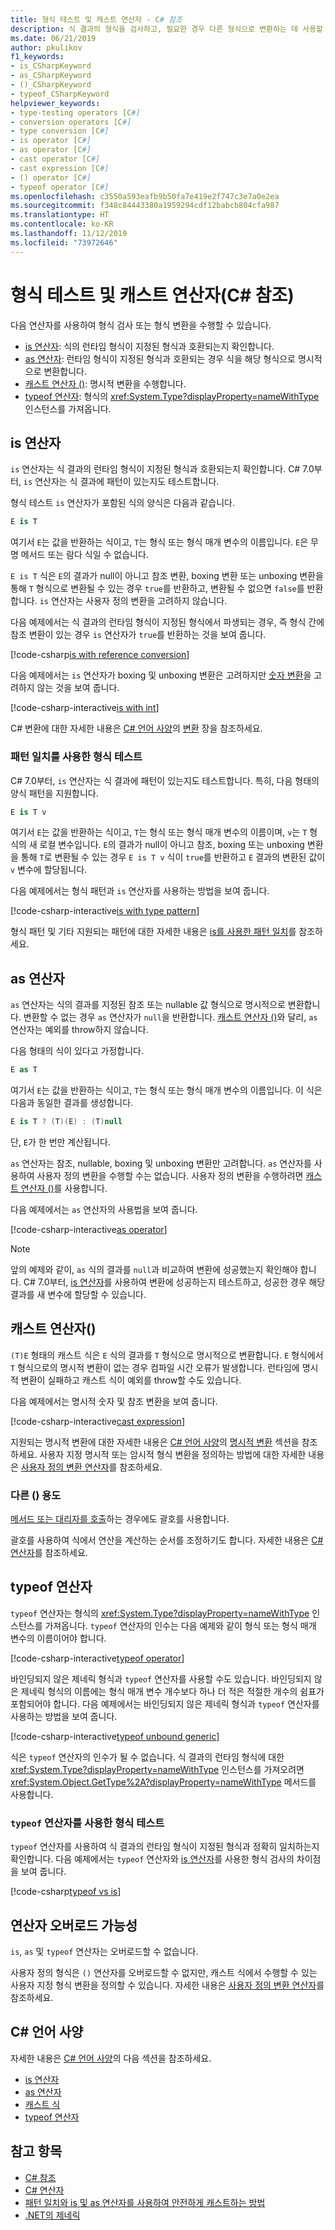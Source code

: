 ```yaml
---
title: 형식 테스트 및 캐스트 연산자 - C# 참조
description: 식 결과의 형식을 검사하고, 필요한 경우 다른 형식으로 변환하는 데 사용할 수 있는 C# 연산자에 대해 알아봅니다.
ms.date: 06/21/2019
author: pkulikov
f1_keywords:
- is_CSharpKeyword
- as_CSharpKeyword
- ()_CSharpKeyword
- typeof_CSharpKeyword
helpviewer_keywords:
- type-testing operators [C#]
- conversion operators [C#]
- type conversion [C#]
- is operator [C#]
- as operator [C#]
- cast operator [C#]
- cast expression [C#]
- () operator [C#]
- typeof operator [C#]
ms.openlocfilehash: c3550a593eafb9b50fa7e419e2f747c3e7a0e2ea
ms.sourcegitcommit: f348c84443380a1959294cdf12babcb804cfa987
ms.translationtype: HT
ms.contentlocale: ko-KR
ms.lasthandoff: 11/12/2019
ms.locfileid: "73972646"
---
```

# <a name="type-testing-and-cast-operators-c-reference"></a>형식 테스트 및 캐스트 연산자(C# 참조)

다음 연산자를 사용하여 형식 검사 또는 형식 변환을 수행할 수 있습니다.

- [is 연산자](#is-operator): 식의 런타임 형식이 지정된 형식과 호환되는지 확인합니다.
- [as 연산자](#as-operator): 런타임 형식이 지정된 형식과 호환되는 경우 식을 해당 형식으로 명시적으로 변환합니다.
- [캐스트 연산자 ()](#cast-operator-): 명시적 변환을 수행합니다.
- [typeof 연산자](#typeof-operator): 형식의 <xref:System.Type?displayProperty=nameWithType> 인스턴스를 가져옵니다.

## <a name="is-operator"></a>is 연산자

`is` 연산자는 식 결과의 런타임 형식이 지정된 형식과 호환되는지 확인합니다. C# 7.0부터, `is` 연산자는 식 결과에 패턴이 있는지도 테스트합니다.

형식 테스트 `is` 연산자가 포함된 식의 양식은 다음과 같습니다.

```csharp
E is T
```

여기서 `E`는 값을 반환하는 식이고, `T`는 형식 또는 형식 매개 변수의 이름입니다. `E`은 무명 메서드 또는 람다 식일 수 없습니다.

`E is T` 식은 `E`의 결과가 null이 아니고 참조 변환, boxing 변환 또는 unboxing 변환을 통해 `T` 형식으로 변환될 수 있는 경우 `true`를 반환하고, 변환될 수 없으면 `false`를 반환합니다. `is` 연산자는 사용자 정의 변환을 고려하지 않습니다.

다음 예제에서는 식 결과의 런타임 형식이 지정된 형식에서 파생되는 경우, 즉 형식 간에 참조 변환이 있는 경우 `is` 연산자가 `true`를 반환하는 것을 보여 줍니다.

[!code-csharp[is with reference conversion](~/samples/csharp/language-reference/operators/TypeTestingAndConversionOperators.cs#IsWithReferenceConversion)]

다음 예제에서는 `is` 연산자가 boxing 및 unboxing 변환은 고려하지만 [숫자 변환](../builtin-types/numeric-conversions.md)을 고려하지 않는 것을 보여 줍니다.

[!code-csharp-interactive[is with int](~/samples/csharp/language-reference/operators/TypeTestingAndConversionOperators.cs#IsWithInt)]

C# 변환에 대한 자세한 내용은 [C# 언어 사양](~/_csharplang/spec/introduction.md)의 [변환](~/_csharplang/spec/conversions.md) 장을 참조하세요.

### <a name="type-testing-with-pattern-matching"></a>패턴 일치를 사용한 형식 테스트

C# 7.0부터, `is` 연산자는 식 결과에 패턴이 있는지도 테스트합니다. 특히, 다음 형태의 양식 패턴을 지원합니다.

```csharp
E is T v
```

여기서 `E`는 값을 반환하는 식이고, `T`는 형식 또는 형식 매개 변수의 이름이며, `v`는 `T` 형식의 새 로컬 변수입니다. `E`의 결과가 null이 아니고 참조, boxing 또는 unboxing 변환을 통해 `T`로 변환될 수 있는 경우 `E is T v` 식이 `true`를 반환하고 `E` 결과의 변환된 값이 `v` 변수에 할당됩니다.

다음 예제에서는 형식 패턴과 `is` 연산자를 사용하는 방법을 보여 줍니다.

[!code-csharp-interactive[is with type pattern](~/samples/csharp/language-reference/operators/TypeTestingAndConversionOperators.cs#IsTypePattern)]

형식 패턴 및 기타 지원되는 패턴에 대한 자세한 내용은 [is를 사용한 패턴 일치](../keywords/is.md#pattern-matching-with-is)를 참조하세요.

## <a name="as-operator"></a>as 연산자

`as` 연산자는 식의 결과를 지정된 참조 또는 nullable 값 형식으로 명시적으로 변환합니다. 변환할 수 없는 경우 `as` 연산자가 `null`을 반환합니다. [캐스트 연산자 ()](#cast-operator-)와 달리, `as` 연산자는 예외를 throw하지 않습니다.

다음 형태의 식이 있다고 가정합니다.

```csharp
E as T
```

여기서 `E`는 값을 반환하는 식이고, `T`는 형식 또는 형식 매개 변수의 이름입니다. 이 식은 다음과 동일한 결과를 생성합니다.

```csharp
E is T ? (T)(E) : (T)null
```

단, `E`가 한 번만 계산됩니다.

`as` 연산자는 참조, nullable, boxing 및 unboxing 변환만 고려합니다. `as` 연산자를 사용하여 사용자 정의 변환을 수행할 수는 없습니다. 사용자 정의 변환을 수행하려면 [캐스트 연산자 ()](#cast-operator-)를 사용합니다.

다음 예제에서는 `as` 연산자의 사용법을 보여 줍니다.

[!code-csharp-interactive[as operator](~/samples/csharp/language-reference/operators/TypeTestingAndConversionOperators.cs#AsOperator)]

> [!NOTE]
> 앞의 예제와 같이, `as` 식의 결과를 `null`과 비교하여 변환에 성공했는지 확인해야 합니다. C# 7.0부터, [is 연산자](#type-testing-with-pattern-matching)를 사용하여 변환에 성공하는지 테스트하고, 성공한 경우 해당 결과를 새 변수에 할당할 수 있습니다.

## <a name="cast-operator-"></a>캐스트 연산자()

`(T)E` 형태의 캐스트 식은 `E` 식의 결과를 `T` 형식으로 명시적으로 변환합니다. `E` 형식에서 `T` 형식으로의 명시적 변환이 없는 경우 컴파일 시간 오류가 발생합니다. 런타임에 명시적 변환이 실패하고 캐스트 식이 예외를 throw할 수도 있습니다.

다음 예제에서는 명시적 숫자 및 참조 변환을 보여 줍니다.

[!code-csharp-interactive[cast expression](~/samples/csharp/language-reference/operators/TypeTestingAndConversionOperators.cs#Cast)]

지원되는 명시적 변환에 대한 자세한 내용은 [C# 언어 사양](~/_csharplang/spec/introduction.md)의 [명시적 변환](~/_csharplang/spec/conversions.md#explicit-conversions) 섹션을 참조하세요. 사용자 지정 명시적 또는 암시적 형식 변환을 정의하는 방법에 대한 자세한 내용은 [사용자 정의 변환 연산자](user-defined-conversion-operators.md)를 참조하세요.

### <a name="other-usages-of-"></a>다른 () 용도

[메서드 또는 대리자를 호출](member-access-operators.md#invocation-operator-)하는 경우에도 괄호를 사용합니다.

괄호를 사용하여 식에서 연산을 계산하는 순서를 조정하기도 합니다. 자세한 내용은 [C# 연산자](index.md)를 참조하세요.

## <a name="typeof-operator"></a>typeof 연산자

`typeof` 연산자는 형식의 <xref:System.Type?displayProperty=nameWithType> 인스턴스를 가져옵니다. `typeof` 연산자의 인수는 다음 예제와 같이 형식 또는 형식 매개 변수의 이름이어야 합니다.

[!code-csharp-interactive[typeof operator](~/samples/csharp/language-reference/operators/TypeTestingAndConversionOperators.cs#TypeOf)]

바인딩되지 않은 제네릭 형식과 `typeof` 연산자를 사용할 수도 있습니다. 바인딩되지 않은 제네릭 형식의 이름에는 형식 매개 변수 개수보다 하나 더 적은 적절한 개수의 쉼표가 포함되어야 합니다. 다음 예제에서는 바인딩되지 않은 제네릭 형식과 `typeof` 연산자를 사용하는 방법을 보여 줍니다.

[!code-csharp-interactive[typeof unbound generic](~/samples/csharp/language-reference/operators/TypeTestingAndConversionOperators.cs#TypeOfUnboundGeneric)]

식은 `typeof` 연산자의 인수가 될 수 없습니다. 식 결과의 런타임 형식에 대한 <xref:System.Type?displayProperty=nameWithType> 인스턴스를 가져오려면 <xref:System.Object.GetType%2A?displayProperty=nameWithType> 메서드를 사용합니다.

### <a name="type-testing-with-the-typeof-operator"></a>`typeof` 연산자를 사용한 형식 테스트

`typeof` 연산자를 사용하여 식 결과의 런타임 형식이 지정된 형식과 정확히 일치하는지 확인합니다. 다음 예제에서는 `typeof` 연산자와 [is 연산자](#is-operator)를 사용한 형식 검사의 차이점을 보여 줍니다.

[!code-csharp[typeof vs is](~/samples/csharp/language-reference/operators/TypeTestingAndConversionOperators.cs#TypeCheckWithTypeOf)]

## <a name="operator-overloadability"></a>연산자 오버로드 가능성

`is`, `as` 및 `typeof` 연산자는 오버로드할 수 없습니다.

사용자 정의 형식은 `()` 연산자를 오버로드할 수 없지만, 캐스트 식에서 수행할 수 있는 사용자 지정 형식 변환을 정의할 수 있습니다. 자세한 내용은 [사용자 정의 변환 연산자](user-defined-conversion-operators.md)를 참조하세요.

## <a name="c-language-specification"></a>C# 언어 사양

자세한 내용은 [C# 언어 사양](~/_csharplang/spec/introduction.md)의 다음 섹션을 참조하세요.

- [is 연산자](~/_csharplang/spec/expressions.md#the-is-operator)
- [as 연산자](~/_csharplang/spec/expressions.md#the-as-operator)
- [캐스트 식](~/_csharplang/spec/expressions.md#cast-expressions)
- [typeof 연산자](~/_csharplang/spec/expressions.md#the-typeof-operator)

## <a name="see-also"></a>참고 항목

- [C# 참조](../index.md)
- [C# 연산자](index.md)
- [패턴 일치와 is 및 as 연산자를 사용하여 안전하게 캐스트하는 방법](../../how-to/safely-cast-using-pattern-matching-is-and-as-operators.md)
- [.NET의 제네릭](../../../standard/generics/index.md)
